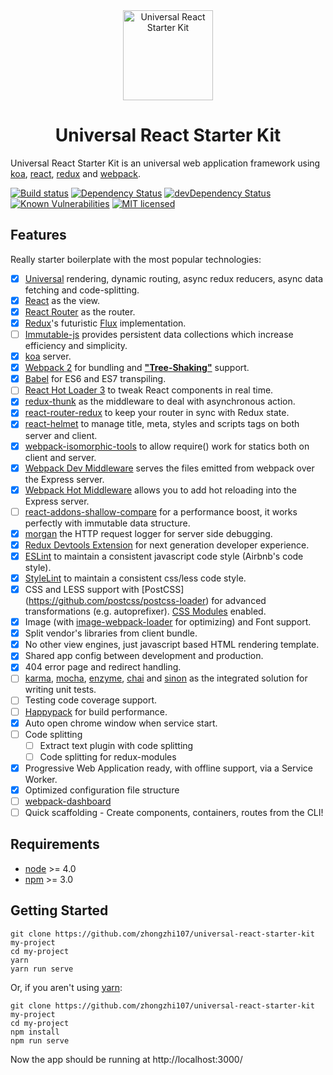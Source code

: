 <div align="center">
<img src="https://github.com/zhongzhi107/universal-react-starter-kit/blob/master/static/images/touch/logo_144.png?raw=true" width="144" alt="Universal React Starter Kit" />
<h1>Universal React Starter Kit</h1>
</div>

Universal React Starter Kit is an universal web application framework using [koa](https://koajs.com/), [react](https://github.com/facebook/react), [redux](https://github.com/reactjs/redux) and [webpack](https://github.com/webpack/webpack).

[![Build status](https://ci.appveyor.com/api/projects/status/xmypn7o4togy04c1?svg=true)](https://ci.appveyor.com/project/zhongzhi107/universal-react-starter-kit)
[![Dependency Status](https://david-dm.org/zhongzhi107/universal-react-starter-kit.svg)](https://david-dm.org/zhongzhi107/universal-react-starter-kit)
[![devDependency Status](https://david-dm.org/zhongzhi107/universal-react-starter-kit/dev-status.svg)](https://david-dm.org/zhongzhi107/universal-react-starter-kit#info=devDependencies)
[![Known Vulnerabilities](https://snyk.io/test/github/zhongzhi107/universal-react-starter-kit/badge.svg)](https://snyk.io/test/github/zhongzhi107/universal-react-starter-kit)
[![MIT licensed](https://img.shields.io/badge/license-MIT-blue.svg)](https://raw.githubusercontent.com/zhongzhi107/universal-react-starter-kit/master/LICENSE)

## Features
Really starter boilerplate with the most popular technologies:

* [x] [Universal](https://medium.com/@mjackson/universal-javascript-4761051b7ae9#.aug1ngj77) rendering, dynamic routing, async redux reducers, async data fetching and code-splitting.
* [x] [React](https://facebook.github.io/react/) as the view.
* [x] [React Router](https://github.com/reactjs/react-router) as the router.
* [x] [Redux](https://github.com/reactjs/redux)'s futuristic [Flux](https://facebook.github.io/react/blog/2014/05/06/flux.html) implementation.
* [ ] [Immutable-js](https://facebook.github.io/immutable-js/) provides persistent data collections which increase efficiency and simplicity.
* [x] [koa](https://koajs.com/) server.
* [x] [Webpack 2](https://webpack.js.org/) for bundling and [**"Tree-Shaking"**](http://www.2ality.com/2015/12/webpack-tree-shaking.html) support.
* [x] [Babel](https://babeljs.io/) for ES6 and ES7 transpiling.
* [ ] [React Hot Loader 3](https://github.com/gaearon/react-hot-loader) to tweak React components in real time.
* [x] [redux-thunk](https://github.com/gaearon/redux-thunk) as the middleware to deal with asynchronous action.
* [x] [react-router-redux](https://github.com/reactjs/react-router-redux) to keep your router in sync with Redux state.
* [x] [react-helmet](https://github.com/nfl/react-helmet) to manage title, meta, styles and scripts tags on both server and client.
* [x] [webpack-isomorphic-tools](https://github.com/halt-hammerzeit/webpack-isomorphic-tools) to allow require() work for statics both on client and server.
* [x] [Webpack Dev Middleware](http://webpack.github.io/docs/webpack-dev-middleware.html) serves the files emitted from webpack over the Express server.
* [x] [Webpack Hot Middleware]() allows you to add hot reloading into the Express server.
* [ ] [react-addons-shallow-compare](https://facebook.github.io/react/docs/shallow-compare.html) for a performance boost, it works perfectly with immutable data structure.
* [x] [morgan](https://github.com/koa-modules/morgan) the HTTP request logger for server side debugging.
* [x] [Redux Devtools Extension](https://github.com/zalmoxisus/redux-devtools-extension) for next generation developer experience.
* [x] [ESLint](http://eslint.org/) to maintain a consistent javascript code style (Airbnb's code style).
* [x] [StyleLint](http://stylelint.io/) to maintain a consistent css/less code style.
* [x] CSS and LESS support with [PostCSS] (https://github.com/postcss/postcss-loader) for advanced transformations (e.g. autoprefixer). [CSS Modules](https://github.com/css-Modules/css-Modules) enabled.
* [x] Image (with [image-webpack-loader](https://github.com/tcoopman/image-webpack-loader) for optimizing) and Font support.
* [x] Split vendor's libraries from client bundle.
* [x] No other view engines, just javascript based HTML rendering template.
* [x] Shared app config between development and production.
* [x] 404 error page and redirect handling.
* [ ] [karma](https://karma-runner.github.io/1.0/index.html), [mocha](https://mochajs.org/), [enzyme](https://github.com/airbnb/enzyme), [chai](http://chaijs.com/) and [sinon](https://github.com/sinonjs/sinon) as the integrated solution for writing unit tests.
* [ ] Testing code coverage support.
* [ ] [Happypack](https://github.com/amireh/happypack) for build performance.
* [x] Auto open chrome window when service start.
* [ ] Code splitting
  * [ ] Extract text plugin with code splitting
  * [ ] Code splitting for redux-modules
* [x] Progressive Web Application ready, with offline support, via a Service Worker.
* [x] Optimized configuration file structure
* [ ] [webpack-dashboard](https://github.com/FormidableLabs/webpack-dashboard)
* [ ] Quick scaffolding - Create components, containers, routes from the CLI!

## Requirements

* [node](https://nodejs.org/en/) >= 4.0
* [npm](https://www.npmjs.com/) >= 3.0


## Getting Started

  ```
  git clone https://github.com/zhongzhi107/universal-react-starter-kit my-project
  cd my-project
  yarn
  yarn run serve
  ```

  Or, if you aren't using [yarn](https://yarnpkg.com/):

  ```
  git clone https://github.com/zhongzhi107/universal-react-starter-kit my-project
  cd my-project
  npm install
  npm run serve
  ```

  Now the app should be running at http://localhost:3000/
